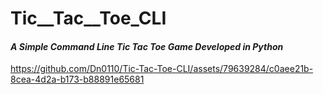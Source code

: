 ﻿# Tic__Tac__Toe_CLI



<h4><i>A Simple Command Line Tic Tac Toe Game Developed in Python</i></h4>


https://github.com/Dn0110/Tic-Tac-Toe-CLI/assets/79639284/c0aee21b-8cea-4d2a-b173-b88891e65681
